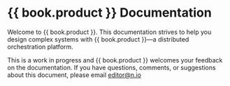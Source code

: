 # {{ book.product }} Documentation

Welcome to {{ book.product }}. This documentation strives to help you design complex systems with {{ book.product }}—a distributed orchestration platform.

This is a work in progress and {{ book.product }} welcomes your feedback on the documentation. If you have questions, comments, or suggestions about this document, please email [editor@n.io](mailto:editor@n.io)
